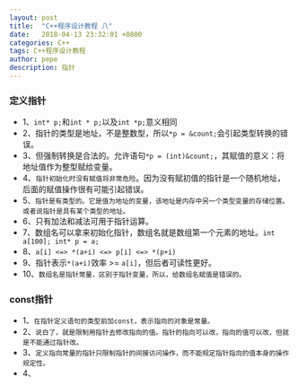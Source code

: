 ```yaml
---
layout: post
title:  "C++程序设计教程 八"
date:   2018-04-13 23:32:01 +0800
categories: C++
tags: C++程序设计教程
author: pepe
description: 指针
---
```

### **定义指针**

* 1、`int* p;`和`int * p;`以及`int *p;`意义相同
* 2、指针的类型是地址，不是整数型，所以`*p = &count;`会引起类型转换的错误。
* 3、但强制转换是合法的。允许语句`*p = (int)&count;`，其赋值的意义：将地址值作为整型赋给变量。
* 4、`指针初始化时没有赋值将非常危险`。因为没有赋初值的指针是一个随机地址，后面的赋值操作很有可能引起错误。
* 5、`指针是有类型的。它是值为地址的变量，该地址是内存中另一个类型变量的存储位置。或者说指针是具有某个类型的地址。`
* 6、只有加法和减法可用于指针运算。
* 7、数组名可以拿来初始化指针，数组名就是数组第一个元素的地址。`int a[100]; int* p = a;`
* 8、`a[i] <=> *(a+i) <=> p[i] <=> *(p+i)`
* 9、指针表示`*(a+i)`效率 >= `a[i]`，但后者可读性更好。
* 10、`数组名是指针常量，区别于指针变量，所以，给数组名赋值是错误的。`


### **const指针**

* 1、`在指针定义语句的类型前加const，表示指向的对象是常量。`
* 2、`说白了，就是限制用指针去修改指向的值。指针的指向可以改，指向的值可以改，但就是不能通过指针改。`
* 3、`定义指向常量的指针只限制指针的间接访问操作，而不能规定指针指向的值本身的操作规定性。`
* 4、








